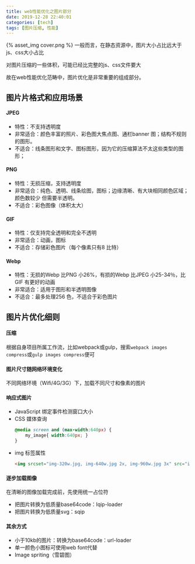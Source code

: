 ```yaml
---
title: web性能优化之图片部分
date: 2019-12-28 22:40:01
categories: [tech]
tags: [图片压缩, 性能]
---
```


{% asset_img cover.png %}
一般而言，在静态资源中，图片大小占比远大于js、css大小占比

对图片压缩的一些体积，可能已经比完整的js、css文件要大

故在web性能优化范畴中，图片优化是非常重要的组成部分。

<escape><!-- more --></escape>

## 图⽚片格式和应用场景

#### JPEG

- 特性：不支持透明度
- 非常适合：颜色丰富的照片、彩色图大焦点图、通栏banner 图；结构不规则的图形。
- 不适合：线条图形和文字、图标图形，因为它的压缩算法不太这些类型的图形；

#### PNG

- 特性：无损压缩，支持透明度
- 非常适合：纯色、透明、线条绘图，图标；边缘清晰、有大块相同颜色区域；颜色数较少
但需要半透明。
- 不适合：彩色图像（体积太大）

#### GIF

- 特性：仅支持完全透明和完全不透明
- 非常适合：动画，图标
- 不适合：存储彩色图片（每个像素只有8 比特）

#### Webp

- 特性：无损的Webp 比PNG 小26%，有损的Webp 比JPEG 小25-34％，比GIF 有更好的动画
- 非常适合：适用于图形和半透明图像
- 不适合：最多处理256 色，不适合于彩色图片

## 图⽚片优化细则

#### 压缩

根据自身项目所属工作流，比如webpack或gulp，搜索`webpack images compress`或`gulp images compress`便可

#### 图片尺寸随网络环境变化

不同网络环境（Wifi/4G/3G）下，加载不同尺寸和像素的图片

#### 响应式图片

- JavaScript 绑定事件检测窗口大小
- CSS 媒体查询
    ```css
    @media screen and (max-width:640px) {
        my_image{ width:640px; }
    }
    ```
- img 标签属性
    ```html
    <img srcset="img-320w.jpg, img-640w.jpg 2x, img-960w.jpg 3x" src="img-960w.jpg" alt="img" /> （x 描述符：表示图像的设备像素比）
    ```

#### 逐步加载图像

在清晰的图像加载完成前，先使用统一占位符
- 把图片转换为低质量base64code：lqip-loader
- 把图片转换为低质量svg：sqip

#### 其余方式

- 小于10kb的图片：转换为base64code：url-loader
- 单一颜色小图标可使用web font代替
- Image spriting（雪碧图）
